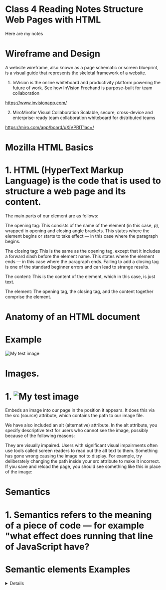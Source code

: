 # Class 4 Reading Notes Structure Web Pages with HTML

Here are my notes

# Wireframe and Design

A website wireframe, also known as a page schematic or screen blueprint, is a visual guide that represents the skeletal framework of a website.

1. InVision is the online whiteboard and productivity platform powering the future of work. See how InVision Freehand is purpose-built for team collaboration

https://www.invisionapp.com/

2. MiroMirofor Visual Collaboration
Scalable, secure, cross-device and enterprise-ready team collaboration whiteboard for distributed teams

https://miro.com/app/board/uXjVPRlT1ac=/

 # Mozilla HTML Basics

 # 1. HTML (HyperText Markup Language) is the code that is used to structure a web page and its content. 

The main parts of our element are as follows:

The opening tag: This consists of the name of the element (in this case, p), wrapped in opening and closing angle brackets. This states where the element begins or starts to take effect — in this case where the paragraph begins.

The closing tag: This is the same as the opening tag, except that it includes a forward slash before the element name. This states where the element ends — in this case where the paragraph ends. Failing to add a closing tag is one of the standard beginner errors and can lead to strange results.

The content: This is the content of the element, which in this case, is just text.

The element: The opening tag, the closing tag, and the content together comprise the element.

# Anatomy of an HTML document

# Example

<!DOCTYPE html>
<html lang="en-US">
  <head>
    <meta charset="utf-8" />
    <meta name="viewport" content="width=device-width" />
    <title>My test page</title>
  </head>
  <body>
    <img src="images/firefox-icon.png" alt="My test image" />
  </body>
</html>

# Images. 

# 1. <img src="images/firefox-icon.png" alt="My test image" />

Embeds an image into our page in the position it appears. It does this via the src (source) attribute, which contains the path to our image file.

We have also included an alt (alternative) attribute. In the alt attribute, you specify descriptive text for users who cannot see the image, possibly because of the following reasons:

They are visually impaired. Users with significant visual impairments often use tools called screen readers to read out the alt text to them.
Something has gone wrong causing the image not to display. For example, try deliberately changing the path inside your src attribute to make it incorrect. If you save and reload the page, you should see something like this in place of the image:

# Semantics

# 1. Semantics refers to the meaning of a piece of code — for example "what effect does running that line of JavaScript have?

# Semantic elements Examples

<article>
<aside>
<details>
<figcaption>
<figure>
<footer>
<header>
<main>
<mark>
<nav>
<section>
<summary>
<time>

# Class 4 Code 201 Reading Notes

# My Reading Journal
**My reading journal for seattle-code-201d92**

# Readings: Readings: HTML Links, JS Functions, and Intro to CSS Layout Assignment 4
 
*Resources*
Learn HTML (https://developer.mozilla.org/en-US/docs/Learn/HTML)

Creating Hyperlinks (https://developer.mozilla.org/en-US/docs/Learn/HTML/Introduction_to_HTML/Creating_hyperlinks)

# Questions
 
-1. To create a basic link, we wrap text or other content inside what element?
 
 <p><a href="https://www.mozilla.org/firefox/">
  Download Firefox
</a></p>
 
-2. The href attribute contains what information?
 
 href attribute specifies the URL of the page the link goes to. For <base> elements, the href attribute specifies the base URL for all relative URLs on a page. For <link> elements, the href attribute specifies the location (URL) of the external resource (most often a style sheet file).
 
-3. What are some ways we can ensure links on our pages are accessible to all readers?

Mouse users will at least be able to click on the links in the drop-down menu, but keyboard users cannot access the drop-down menu, so the link is completely useless and all of the link destinations in the drop-down menu are completely inaccessible to them. One solution is to abandon the drop-down menu and instead use standard hypertext links. Another solution is to specify a real link destination (e.g. href="products.htm") which would list the same links that are available via the drop-down menu. For more information see example 2 in onMouseOver section of the JavaScript Event Handlers article.

*Resources*
Links and Hypertext (https://webaim.org/techniques/hypertext/)

# CSS Layout

#CSS Layout: Normal Flow CSS Layout: Positioning
 
-1. What is meant by “normal flow”?
 
-2. What are a few differences between block-level and inline elements?
 
-3. ___ positioning is the default for every html element.
 
-4. Name a few advantages to using absolute positioning on an element.
 
-5. What is a key difference between fixed positioning and absolute positioning?
 
 *Resources*
(https://developer.mozilla.org/en-US/docs/Learn/CSS/CSS_layout)
 
 *Resources*
(https://developer.mozilla.org/en-US/docs/Learn/CSS/CSS_layout/Normal_Flow)
 
*Resources*
(https://developer.mozilla.org/en-US/docs/Learn/CSS/CSS_layout/Positioning)
 
# Learn JS
Functions – Reusable Blocks of Code
 
*Resources*

-1. Describe the difference between a function declaration and a function invocation.
 
 Declared functions are not executed immediately. They are "saved for later use", and will be executed later, when they are invoked (called upon).
 
-2. What is the difference between a parameter and an argument?
 
 Function parameters are the names listed in the function's definition. Function arguments are the real values passed to the function.
 
 (Ask instructor to explains this for clarifition REMINDER!)
 
# Miscellaneous
6 Reasons for Pair Programming
 
*Resources*
(https://www.codefellows.org/blog/6-reasons-for-pair-programming/)

Pick 2 benefits to pair programming and reflect on how these benefits could help you on your coding journey.
 
-1.Engaged collaboration
 
 This will help me in my coding journey, because this is very important in any role in a job.  I feel in software development it's very crucial and working and getting experience with help greatly.
-2.Work environment readiness
 
 I feel work environment readiness helps you figure out if the type of work is really a good fit.  The readiness training and excerises will help when you go out field and prepare you for what challenges are to come.
 
 
